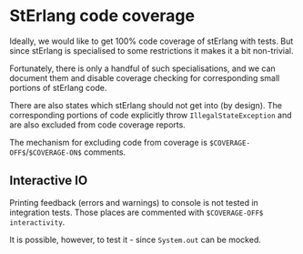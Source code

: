 # StErlang code coverage

Ideally, we would like to get 100% code coverage of stErlang with tests.
But since stErlang is specialised to some restrictions it makes it a bit 
non-trivial.

Fortunately, there is only a handful of such specialisations, and we can 
document them and disable coverage checking for corresponding small portions of 
stErlang code.

There are also states which stErlang should not get into (by design). 
The corresponding portions of code explicitly throw `IllegalStateException` and
are also excluded from code coverage reports.

The mechanism for excluding code from coverage is 
`$COVERAGE-OFF$`/`$COVERAGE-ON$` comments.

## Interactive IO

[comment]: <> (interactivity)

Printing feedback (errors and warnings) to console is not tested in integration
tests. Those places are commented with `$COVERAGE-OFF$ interactivity`.

It is possible, however, to test it - since `System.out` can be mocked.
